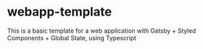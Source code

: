 # webapp-template
This is a basic template for a web application with Gatsby + Styled Components + Global State, using Typescript
